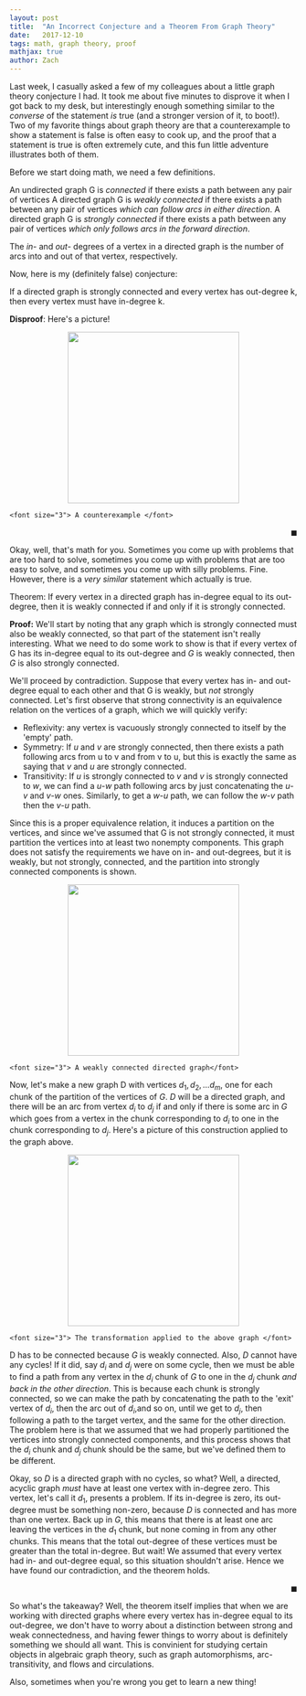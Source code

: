 ```yaml
---
layout: post
title:  "An Incorrect Conjecture and a Theorem From Graph Theory"
date:   2017-12-10
tags: math, graph theory, proof
mathjax: true
author: Zach
---
```


Last week, I casually asked a few of my colleagues about a little graph theory conjecture I had.  It took me about five minutes to disprove it when I got back to my desk, but interestingly enough something similar to the *converse* of the statement *is* true (and a stronger version of it, to boot!).  Two of my favorite things about graph theory are that a counterexample to show a statement is false is often easy to cook up, and the proof that a statement is true is often extremely cute, and this fun little adventure illustrates both of them.

Before we start doing math, we need a few definitions.

An undirected graph G is *connected* if there exists a path between any pair of vertices
A directed graph G is *weakly connected* if there exists a path between any pair of vertices *which can follow arcs in either direction*.
A directed graph G is *strongly connected* if there exists a path between any pair of vertices *which only follows arcs in the forward direction*.

The *in-* and *out-* degrees of a vertex in a directed graph is the number of arcs into and out of that vertex, respectively.

Now, here is my (definitely false) conjecture:
<div class="conjecture">
If a directed graph is strongly connected and every vertex has out-degree k, then every vertex must have in-degree k.
</div>

**Disproof**: Here's a picture!





<p align="center">
  <img width="300"  src="../../../assets/images/12-11-grth/counterex.jpg?raw=true"> <br />

	<font size="3"> A counterexample </font>
</p>
<div style="text-align: right"> &#9724; </div>




Okay, well, that's math for you.  Sometimes you come up with problems that are too hard to solve, sometimes you come up with problems that are too easy to solve, and sometimes you come up with silly problems.  Fine.  However, there is a *very similar* statement which actually is true. 

<div class="theorem">
Theorem: If every vertex in a directed graph has in-degree equal to its out-degree, then it is weakly connected if and only if it is strongly connected.
</div>

**Proof:**
We'll start by noting that any graph which is strongly connected must also be weakly connected, so that part of the statement isn't really interesting.  What we need to do some work to show is that if every vertex of G has its in-degree equal to its out-degree and $G$ is weakly connected, then $G$ is also strongly connected.


We'll proceed by contradiction.  Suppose that every vertex has in- and out-degree equal to each other and that G is weakly, but *not* strongly connected.  Let's first observe that strong connectivity is an equivalence relation on the vertices of a graph, which we will quickly verify:
- Reflexivity: any vertex is vacuously strongly connected to itself by the 'empty' path.
- Symmetry: If $u$ and $v$ are strongly connected, then there exists a path following arcs from u to v and from v to u, but this is exactly the same as saying that $v$ and $u$ are strongly connected.
- Transitivity: If $u$ is strongly connected to $v$ and $v$ is strongly connected to $w$, we  can find a $u$-$w$ path following arcs by just concatenating the $u$-$v$ and $v$-$w$ ones.  Similarly, to get a $w$-$u$ path, we can follow the $w$-$v$ path then the $v$-$u$ path.


Since this is a proper equivalence relation, it induces a partition on the vertices, and since we've assumed that G is not strongly connected, it must partition the vertices into at least two nonempty components.  This graph does not satisfy the requirements we have on in- and out-degrees, but it is weakly, but not strongly, connected, and the partition into strongly connected components is shown.


<p align="center">
  <img width="300"  src="../../../assets/images/12-11-grth/vertswarcs.jpg?raw=true"> <br />

	<font size="3"> A weakly connected directed graph</font>
</p>

Now, let's make a new graph D with vertices $d_1, d_2, \dots d_m$, one for each chunk of the partition of the vertices of $G$.  $D$ will be a directed graph, and there will be an arc from vertex $d_i$ to $d_j$ if and only if there is some arc in $G$ which goes from a vertex in the chunk corresponding to $d_i$ to one in the chunk corresponding to $d_j$.  Here's a picture of this construction applied to the graph above.


<p align="center">
  <img width="300"  src="../../../assets/images/12-11-grth/conncomps.jpg?raw=true "> <br />

	<font size="3"> The transformation applied to the above graph </font>
</p>


D has to be connected because $G$ is weakly connected. Also, $D$ cannot have any cycles!  If it did, say $d_i$ and $d_j$ were on some cycle, then we must be able to find a path from any vertex in the $d_i$ chunk of $G$ to one in the $d_j$ chunk *and back in the other direction*.  This is because each chunk is strongly connected, so we can make the path by concatenating the path to the 'exit' vertex of $d_i$, then the arc out of $d_i$,and so on, until we get to $d_j$, then following a path to the target vertex, and the same for the other direction.  The problem here is that we assumed that we had properly partitioned the vertices into strongly connected components, and this process shows that the $d_i$ chunk and $d_j$ chunk should be the same, but we've defined them to be different.

Okay, so $D$ is a directed graph  with no cycles, so what?  Well, a directed, acyclic graph *must* have at least one vertex with in-degree zero.  This vertex, let's call it $d_1$, presents a problem.  If  its in-degree is zero, its out-degree must be something non-zero, because $D$ is connected and has more than one vertex.  Back up in $G$, this means that there is at least one arc leaving the vertices in the $d_1$ chunk, but none coming in from any other chunks.  This means that the total out-degree of these vertices must be greater than the total in-degree.  But wait!  We assumed that every vertex had in- and out-degree equal, so this situation shouldn't arise.  Hence we have found our contradiction, and the theorem holds. 
<div style="text-align: right"> &#9724; </div>

So what's the takeaway?  Well, the theorem itself implies that when we are working with directed graphs where every vertex has in-degree equal to its out-degree, we don't have to worry about a distinction between strong and weak connectedness, and having fewer things to worry about is definitely something we should all want.  This is convinient for studying certain objects in algebraic graph theory, such as graph automorphisms, arc-transitivity, and flows and circulations.  

Also, sometimes when you're wrong you get to learn a new thing!



